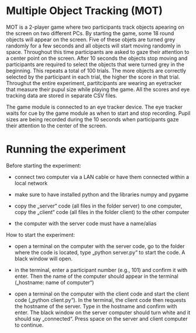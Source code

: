 # Multiple Object Tracking (MOT)

MOT is a 2-player game where two participants track objects apearing on the screen on two different PCs.
By starting the game, some 18 round objects will appear on the screen. Five of these objets are turned grey randomly for 
a few seconds and all objects will start moving randomly in space. Throughout this time participants are asked to gaze their 
attention to a center point on the screen. After 10 seconds the objects stop moving and participants are required to select
the objects that were turned grey in the beginning. This repeats a total of 100 trials. The more objects are correctly selected
by the participant in each trial, the higher the score in that trial. Throughut the entire experiment, partitcipants are wearing
an eyetracker that measure their pupul size while playing the game. All the scores and eye tracking data are stored in separate
CSV files.

The game module is connected to an eye tracker device. The eye tracker waits for cue by the game module as when to start and stop
recording. Pupil sizes are being recorded during the 10 seconds when participants gaze their attention to the center of the screen.


# Running the experiment 

Before starting the experiment:

- connect two computer via a LAN cable or have them connected within a local network

- make sure to have installed python and the libraries numpy and pygame

- copy the „server“ code (all files in the folder server) to one computer, copy the „client“ code (all files in the folder client) to the other computer

- the computer with the server code must have a name/alias


How to start the experiment:

- open a terminal on the computer with the server code, go to the folder where the code is located, type „python server.py“ to start the code. A black window will open.

- in the terminal, enter a participant number (e.g., 101) and confirm it with enter. Then the name of the computer should appear in the terminal („hostname: name of computer“)

- open a terminal on the computer with the client code and start the client code („python client.py“). In the terminal, the client code then requests the hostname of the server. Type in the hostname and confirm with enter. The black window on the server computer should turn white and it should say „connected“. Press space on the server and client computer to continue. 
